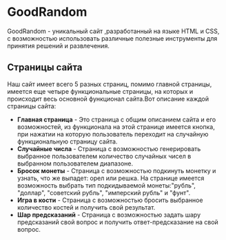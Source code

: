 # GoodRandom

GoodRandom - уникальный сайт ,разработанный на языке HTML и CSS, с возможностью использовать различные полезные инструменты для принятия решений и развлечения.

## Страницы сайта

Наш сайт имеет всего 5 разных страниц, помимо главной страницы, имеется еще четыре функциональные страницы, на которых и происходит весь основной функционал сайта.Вот описание каждой страницы сайта:

- **Главная страница** - Это страница с общим описанием сайта и его возможностей, из функционала на этой странице имеется кнопка, при нажатии на которую пользователь переходит на случайную функциональную страницу сайта.
- **Случайные числа** - Страница с возможностью генерировать выбранное пользователем количество случайных чисел в выбранном пользователем диапазоне.
- **Бросок монеты** - Страница с возможностью подкинуть монетку и узнать, что же выпадет: орел или решка. На странице имеется возможность выбрать тип подкидываемой монеты:"рубль", "доллар", "советский рубль", "имперский рубль" и "фунт".
- **Игра в кости** - Страница с возможностью бросить выбранное количество костей и получить свой результат.
- **Шар предсказаний** - Страница с возможностью задать шару предсказаний свой вопрос и получить ответ-предсказание на свой вопрос.
